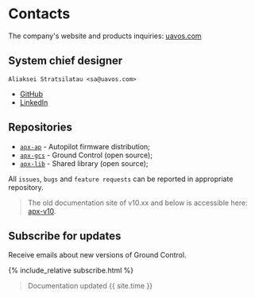 ---
---

# Contacts

The company's website and products inquiries: [uavos.com](http://uavos.com)

## System chief designer

```text
Aliaksei Stratsilatau <sa@uavos.com>
```

* <i class="fab fa-github"></i> [GitHub](https://github.com/uavos)
* <i class="fab fa-linkedin"></i> [LinkedIn](https://linkedin.com/in/uavinda)

## Repositories

* [`apx-ap`](https://github.com/uavos/apx-ap) - Autopilot firmware distribution;
* [`apx-gcs`](https://github.com/uavos/apx-gcs) - Ground Control (open source);
* [`apx-lib`](https://github.com/uavos/apx-lib) - Shared library (open source);

All `issues`, `bugs` and `feature requests` can be reported in appropriate repository.

>The old documentation site of v10.xx and below is accessible here: [apx-v10](http://uavos.github.io/apx-v10).

## Subscribe for updates

Receive emails about new versions of Ground Control.

{% include_relative subscribe.html %}

>Documentation updated {{ site.time }}
